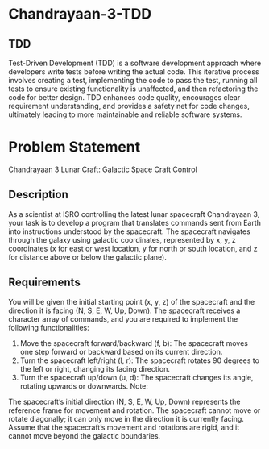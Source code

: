 # Chandrayaan-3-TDD

## TDD
Test-Driven Development (TDD) is a software development approach where developers write tests before writing the actual code. This iterative process involves creating a test, implementing the code to pass the test, running all tests to ensure existing functionality is unaffected, and then refactoring the code for better design. TDD enhances code quality, encourages clear requirement understanding, and provides a safety net for code changes, ultimately leading to more maintainable and reliable software systems.

# Problem Statement
Chandrayaan 3 Lunar Craft: Galactic Space Craft Control

## Description
As a scientist at ISRO controlling the latest lunar spacecraft Chandrayaan 3, your task is to develop a program that translates commands sent from Earth into instructions understood by the spacecraft. The spacecraft navigates through the galaxy using galactic coordinates, represented by x, y, z coordinates (x for east or west location, y for north or south location, and z for distance above or below the galactic plane).

## Requirements
You will be given the initial starting point (x, y, z) of the spacecraft and the direction it is facing (N, S, E, W, Up, Down). The spacecraft receives a character array of commands, and you are required to implement the following functionalities:

1. Move the spacecraft forward/backward (f, b): The spacecraft moves one step forward or backward based on its current direction.
2. Turn the spacecraft left/right (l, r): The spacecraft rotates 90 degrees to the left or right, changing its facing direction.
3. Turn the spacecraft up/down (u, d): The spacecraft changes its angle, rotating upwards or downwards.
Note:

The spacecraft’s initial direction (N, S, E, W, Up, Down) represents the reference frame for movement and rotation.
The spacecraft cannot move or rotate diagonally; it can only move in the direction it is currently facing.
Assume that the spacecraft’s movement and rotations are rigid, and it cannot move beyond the galactic boundaries.
